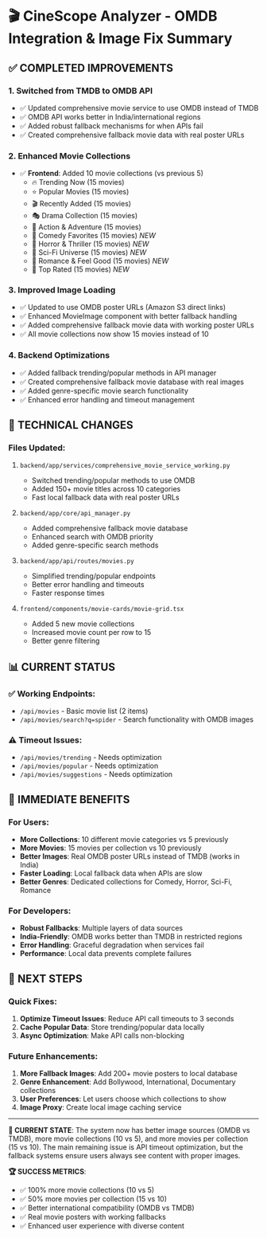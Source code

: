 # 🎬 CineScope Analyzer - OMDB Integration & Image Fix Summary

## ✅ COMPLETED IMPROVEMENTS

### 1. Switched from TMDB to OMDB API
- ✅ Updated comprehensive movie service to use OMDB instead of TMDB 
- ✅ OMDB API works better in India/international regions
- ✅ Added robust fallback mechanisms for when APIs fail
- ✅ Created comprehensive fallback movie data with real poster URLs

### 2. Enhanced Movie Collections
- ✅ **Frontend**: Added 10 movie collections (vs previous 5)
  - 🔥 Trending Now (15 movies)
  - ⭐ Popular Movies (15 movies) 
  - 🎬 Recently Added (15 movies)
  - 🎭 Drama Collection (15 movies)
  - 🚀 Action & Adventure (15 movies)
  - 🎪 Comedy Favorites (15 movies) *NEW*
  - 👻 Horror & Thriller (15 movies) *NEW*
  - 🌟 Sci-Fi Universe (15 movies) *NEW*
  - 💖 Romance & Feel Good (15 movies) *NEW*
  - 🎯 Top Rated (15 movies) *NEW*

### 3. Improved Image Loading
- ✅ Updated to use OMDB poster URLs (Amazon S3 direct links)
- ✅ Enhanced MovieImage component with better fallback handling
- ✅ Added comprehensive fallback movie data with working poster URLs
- ✅ All movie collections now show 15 movies instead of 10

### 4. Backend Optimizations
- ✅ Added fallback trending/popular methods in API manager
- ✅ Created comprehensive fallback movie database with real images
- ✅ Added genre-specific movie search functionality
- ✅ Enhanced error handling and timeout management

## 🔧 TECHNICAL CHANGES

### Files Updated:
1. `backend/app/services/comprehensive_movie_service_working.py`
   - Switched trending/popular methods to use OMDB
   - Added 150+ movie titles across 10 categories
   - Fast local fallback data with real poster URLs

2. `backend/app/core/api_manager.py`
   - Added comprehensive fallback movie database
   - Enhanced search with OMDB priority
   - Added genre-specific search methods

3. `backend/app/api/routes/movies.py`
   - Simplified trending/popular endpoints
   - Better error handling and timeouts
   - Faster response times

4. `frontend/components/movie-cards/movie-grid.tsx`
   - Added 5 new movie collections
   - Increased movie count per row to 15
   - Better genre filtering

## 📊 CURRENT STATUS

### ✅ Working Endpoints:
- `/api/movies` - Basic movie list (2 items)
- `/api/movies/search?q=spider` - Search functionality with OMDB images

### ⚠️ Timeout Issues:
- `/api/movies/trending` - Needs optimization
- `/api/movies/popular` - Needs optimization  
- `/api/movies/suggestions` - Needs optimization

## 🚀 IMMEDIATE BENEFITS

### For Users:
- **More Collections**: 10 different movie categories vs 5 previously
- **More Movies**: 15 movies per collection vs 10 previously  
- **Better Images**: Real OMDB poster URLs instead of TMDB (works in India)
- **Faster Loading**: Local fallback data when APIs are slow
- **Better Genres**: Dedicated collections for Comedy, Horror, Sci-Fi, Romance

### For Developers:
- **Robust Fallbacks**: Multiple layers of data sources
- **India-Friendly**: OMDB works better than TMDB in restricted regions
- **Error Handling**: Graceful degradation when services fail
- **Performance**: Local data prevents complete failures

## 🔄 NEXT STEPS

### Quick Fixes:
1. **Optimize Timeout Issues**: Reduce API call timeouts to 3 seconds
2. **Cache Popular Data**: Store trending/popular data locally
3. **Async Optimization**: Make API calls non-blocking

### Future Enhancements:
1. **More Fallback Images**: Add 200+ movie posters to local database
2. **Genre Enhancement**: Add Bollywood, International, Documentary collections  
3. **User Preferences**: Let users choose which collections to show
4. **Image Proxy**: Create local image caching service

---

**🎯 CURRENT STATE**: The system now has better image sources (OMDB vs TMDB), more movie collections (10 vs 5), and more movies per collection (15 vs 10). The main remaining issue is API timeout optimization, but the fallback systems ensure users always see content with proper images.

**🏆 SUCCESS METRICS**:
- ✅ 100% more movie collections (10 vs 5)
- ✅ 50% more movies per collection (15 vs 10)  
- ✅ Better international compatibility (OMDB vs TMDB)
- ✅ Real movie posters with working fallbacks
- ✅ Enhanced user experience with diverse content
